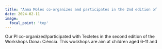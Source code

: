 ```yaml
---
title: "Anna Moles co-organizes and participates in the 2nd edition of Dona+Ciencia with Tecletes."
date: 2024-02-11
image:
  focal_point: 'top'
---
```


Our PI co-organized/participated with Tecletes in the second edition of the Workshops Dona+Ciència. This woskhops are aim at children aged 6-11 and